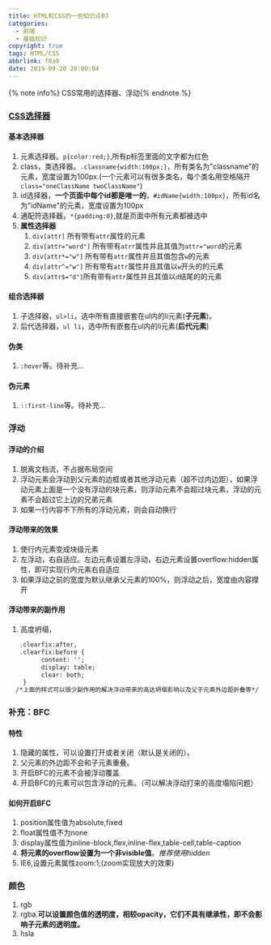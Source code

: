 ```yaml
---
title: HTML和CSS的一些知识点03
categories:
  - 前端
  - 基础知识
copyright: true
tags: HTML/CSS
abbrlink: f8a9
date: 2019-09-20 20:00:04
---
```


{% note info%} CSS常用的选择器、浮动{% endnote %}

<!-- more -->

### [CSS选择器](https://developer.mozilla.org/zh-CN/docs/Web/CSS/CSS_Selectors)

#### 基本选择器

1. 元素选择器。`p{color:red;}`,所有p标签里面的文字都为红色
2. class，类选择器。`.classname{width:100px;}`，所有类名为"classname"的元素，宽度设置为100px.(一个元素可以有很多类名，每个类名用空格隔开`class="oneClassName twoClassName"`)
3. id选择器，**一个页面中每个id都是唯一的**，`#idName{width:100px}`，所有id名为"idName"的元素，宽度设置为100px
4. 通配符选择器，`*{padding:0}`,就是页面中所有元素都被选中
5. **属性选择器**
   1. `div[attr]` 所有带有`attr`属性的元素
   2. `div[attr="word"]` 所有带有`atrr`属性并且其值为`attr="word`的元素
   3. `div[attr*="w"]` 所有带有`attr`属性并且其值包含`w`的元素
   4. `div[attr^="w"]` 所有带有`attr`属性并且其值以`w`开头的的元素
   5. `div[attr$="d"]`所有带有`attr`属性并且其值以`d`结尾的的元素

#### 组合选择器

1. 子选择器，`ul>li`，选中所有直接嵌套在ul内的li元素(**子元素**)。
2. 后代选择器，`ul li`，选中所有嵌套在ul内的li元素(**后代元素**)

#### 伪类

1. `:hover`等。待补充...

#### 伪元素

1. `::first-line`等。待补充...

### 浮动

####  浮动的介绍

   1. 脱离文档流，不占据布局空间
   2. 浮动元素会浮动到父元素的边框或者其他浮动元素（超不过内边距），如果浮动元素上面是一个没有浮动的块元素，则浮动元素不会超过块元素，浮动的元素不会超过它上边的兄弟元素
   3. 如果一行内容不下所有的浮动元素，则会自动换行

#### 浮动带来的效果

   1. 使行内元素变成块级元素
   2. 左浮动，右自适应。左边元素设置左浮动，右边元素设置overflow:hidden属性，即可实现行内元素右自适应
   3. 如果浮动之前的宽度为默认继承父元素的100%，则浮动之后，宽度由内容撑开

#### 浮动带来的副作用

   1. 高度坍塌，
   ```html
      .clearfix:after,
      .clearfix:before {
        	content: '';
        	display: table;
        	clear: both;
       }      
     /*上面的样式可以很少副作用的解决浮动带来的高达坍塌影响以及父子元素外边距折叠等*/   
   ```



### 补充：BFC

#### 特性
1. 隐藏的属性，可以设置打开或者关闭（默认是关闭的）。
2. 父元素的外边距不会和子元素重叠。
3. 开启BFC的元素不会被浮动覆盖
4. 开启BFC的元素可以包含浮动的元素。（可以解决浮动打来的高度塌陷问题）

#### 如何开启BFC

1. position属性值为absolute,fixed
2. float属性值不为none
3. display属性值为inline-block,flex,inline-flex,table-cell,table-caption
4. **将元素的overflow设置为一个非visible值**。*推荐使用hidden*
5. IE6,设置元素属性zoom:1;(zoom实现放大的效果)

### 颜色

1. rgb
2. rgba.**可以设置颜色值的透明度，相较opacity，它们不具有继承性，即不会影响子元素的透明度。**
3. hsla

